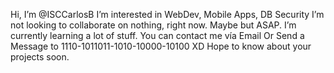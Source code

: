 Hi, I’m @ISCCarlosB
		I’m interested in WebDev, Mobile Apps, DB Security
		I’m not looking to collaborate on nothing, right now. Maybe but ASAP.
			I’m currently learning a lot of stuff.
		You can contact me vía Email Or
		Send a Message to 1110-1011011-1010-10000-10100 XD
		Hope to know about your projects soon.
